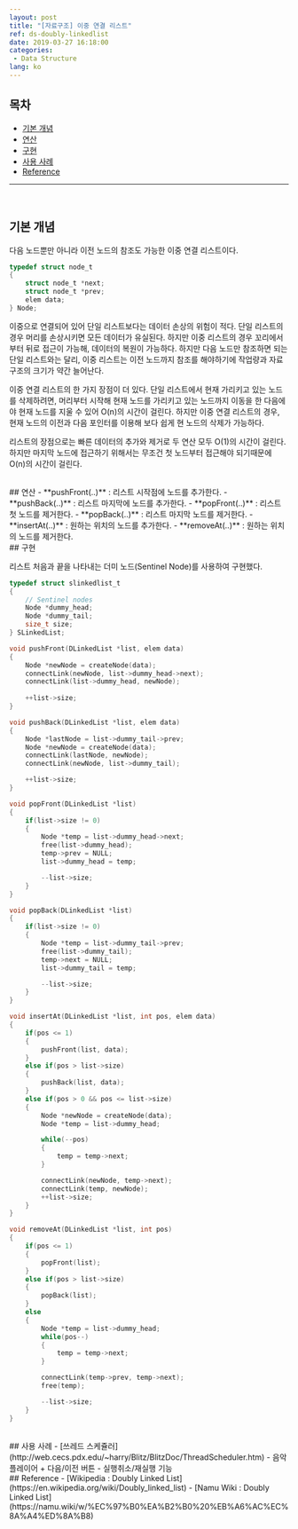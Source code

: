```yaml
---
layout: post
title: "[자료구조] 이중 연결 리스트"
ref: ds-doubly-linkedlist
date: 2019-03-27 16:18:00
categories: 
 - Data Structure
lang: ko
---
```


## 목차
- [기본 개념](#concept)
- [연산](#op)
- [구현](#implement)
- [사용 사례](#app)
- [Reference](#ref)
<hr />
<br />

## 기본 개념 <a id="concept"></a>
다음 노드뿐만 아니라 이전 노드의 참조도 가능한 이중 연결 리스트이다.

```c
typedef struct node_t
{
	struct node_t *next;
	struct node_t *prev;
	elem data;
} Node;
```

이중으로 연결되어 있어 단일 리스트보다는 데이터 손상의 위험이 적다. 단일 리스트의 경우
머리를 손상시키면 모든 데이터가 유실된다. 하지만 이중 리스트의 경우 꼬리에서부터 뒤로 
접근이 가능해, 데이터의 복원이 가능하다. 하지만 다음 노드만 참조하면 되는 단일 리스트와는 달리,
이중 리스트는 이전 노드까지 참조를 해야하기에 작업량과 자료구조의 크기가 약간 늘어난다.

이중 연결 리스트의 한 가지 장점이 더 있다. 단일 리스트에서 현재 가리키고 있는 노드를 삭제하려면, 머리부터 시작해 현재 노드를 가리키고 있는 노드까지 이동을 한 다음에야 현재 노드를 지울 수 있어 O(n)의 시간이 걸린다. 하지만 이중 연결 리스트의 경우, 현재 노드의 이전과 다음 포인터를 이용해 보다 쉽게
현 노드의 삭제가 가능하다.

리스트의 장점으로는 빠른 데이터의 추가와 제거로 두 연산 모두 O(1)의 시간이 걸린다. <br />
하지만 마지막 노드에 접근하기 위해서는 무조건 첫 노드부터 접근해야 되기때문에 O(n)의 시간이 걸린다.

<br />
## 연산 <a id="op"></a>
- **pushFront(..)** : 리스트 시작점에 노드를 추가한다.
- **pushBack(..)** : 리스트 마지막에 노드를 추가한다.
- **popFront(..)** : 리스트 첫 노드를 제거한다.
- **popBack(..)** : 리스트 마지막 노드를 제거한다.
- **insertAt(..)** : 원하는 위치의 노드를 추가한다.
- **removeAt(..)** : 원하는 위치의 노드를 제거한다.

<br />
## 구현 <a id="implement"></a>

리스트 처음과 끝을 나타내는 더미 노드(Sentinel Node)를 사용하여 구현했다. 
```c
typedef struct slinkedlist_t
{
	// Sentinel nodes
	Node *dummy_head;
	Node *dummy_tail;
	size_t size;
} SLinkedList;
```

``` c
void pushFront(DLinkedList *list, elem data)
{
	Node *newNode = createNode(data);
	connectLink(newNode, list->dummy_head->next);
	connectLink(list->dummy_head, newNode);
	
	++list->size;
}

void pushBack(DLinkedList *list, elem data)
{
	Node *lastNode = list->dummy_tail->prev;
	Node *newNode = createNode(data);
	connectLink(lastNode, newNode);
	connectLink(newNode, list->dummy_tail);

	++list->size;
}

void popFront(DLinkedList *list)
{
	if(list->size != 0)
	{
		Node *temp = list->dummy_head->next;
		free(list->dummy_head);
		temp->prev = NULL;
		list->dummy_head = temp;

		--list->size;
	}
}

void popBack(DLinkedList *list)
{
	if(list->size != 0)
	{
		Node *temp = list->dummy_tail->prev;
		free(list->dummy_tail);
		temp->next = NULL;
		list->dummy_tail = temp;

		--list->size;
	}
}

void insertAt(DLinkedList *list, int pos, elem data)
{
	if(pos <= 1)
	{
		pushFront(list, data);
	}
	else if(pos > list->size)
	{
		pushBack(list, data);
	}
	else if(pos > 0 && pos <= list->size)
	{
		Node *newNode = createNode(data);
		Node *temp = list->dummy_head;

		while(--pos)
		{
			temp = temp->next;
		}

		connectLink(newNode, temp->next);
		connectLink(temp, newNode);
		++list->size;
	}
}

void removeAt(DLinkedList *list, int pos)
{
	if(pos <= 1)
	{
		popFront(list);
	}
	else if(pos > list->size)
	{
		popBack(list);
	}
	else
	{
		Node *temp = list->dummy_head;
		while(pos--)
		{
			temp = temp->next;
		}

		connectLink(temp->prev, temp->next);
		free(temp);

		--list->size;
	}
}
```

<br />
## 사용 사례<a id="app"></a>
- [쓰레드 스케쥴러](http://web.cecs.pdx.edu/~harry/Blitz/BlitzDoc/ThreadScheduler.htm)
- 음악 플레이어
  + 다음/이전 버튼
- 실행취소/재실행 기능

<br />
## Reference <a id="ref"></a>
- [Wikipedia : Doubly Linked List](https://en.wikipedia.org/wiki/Doubly_linked_list)
- [Namu Wiki : Doubly Linked List](https://namu.wiki/w/%EC%97%B0%EA%B2%B0%20%EB%A6%AC%EC%8A%A4%ED%8A%B8)
